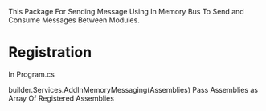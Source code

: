 This Package For Sending Message Using In Memory Bus To Send and Consume Messages Between Modules.

# Registration
In Program.cs

builder.Services.AddInMemoryMessaging(Assemblies)
Pass Assemblies as Array Of Registered Assemblies
